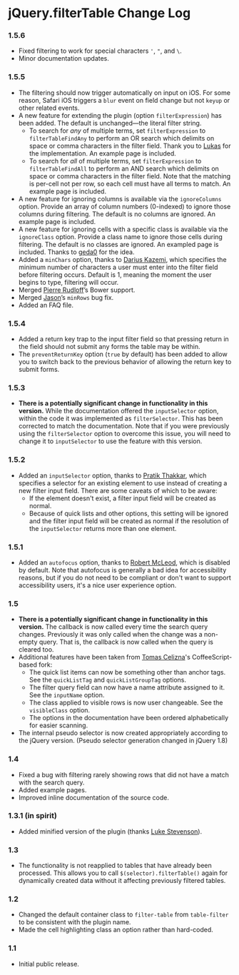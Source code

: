 # jQuery.filterTable Change Log

### 1.5.6
- Fixed filtering to work for special characters `'`, `"`, and `\`.
- Minor documentation updates.

### 1.5.5

- The filtering should now trigger automatically on input on iOS. For some reason, Safari iOS triggers a `blur` event on field change but not `keyup` or other related events.
- A new feature for extending the plugin (option `filterExpression`) has been added. The default is unchanged—the literal filter string.
    - To search for _any_ of multiple terms, set `filterExpression` to `filterTableFindAny` to perform an OR search which delimits on space or comma characters in the filter field. Thank you to [Lukas](https://github.com/superlukas) for the implementation. An example page is included.
    - To search for _all_ of multiple terms, set `filterExpression` to `filterTableFindAll` to perform an AND search which delimits on space or comma characters in the filter field. Note that the matching is per-cell not per row, so each cell must have all terms to match. An example page is included.
- A new feature for ignoring columns is available via the `ignoreColumns` option. Provide an array of column numbers (0-indexed) to ignore those columns during filtering. The default is no columns are ignored. An example page is included.
- A new feature for ignoring cells with a specific class is available via the `ignoreClass` option. Provide a class name to ignore those cells during filtering. The default is no classes are ignored. An exampled page is included. Thanks to [geda0](https://github.com/geda0) for the idea.
- Added a `minChars` option, thanks to [Darius Kazemi](https://github.com/dariusk), which specifies the minimum number of characters a user must enter into the filter field before filtering occurs. Default is 1, meaning the moment the user begins to type, filtering will occur.
- Merged [Pierre Rudloff](https://github.com/Rudloff)’s Bower support.
- Merged [Jason](https://github.com/deadbeef404)’s `minRows` bug fix.
- Added an FAQ file.

### 1.5.4

- Added a return key trap to the input filter field so that pressing return in the field should not submit any forms the table may be within.
- The `preventReturnKey` option (`true` by default) has been added to allow you to switch back to the previous behavior of allowing the return key to submit forms.

### 1.5.3

- **There is a potentially significant change in functionality in this version.** While the documentation offered the `inputSelector` option, within the code it was implemented as `filterSelector`. This has been corrected to match the documentation. Note that if you were previously using the `filterSelector` option to overcome this issue, you will need to change it to `inputSelector` to use the feature with this version.

### 1.5.2

- Added an `inputSelector` option, thanks to [Pratik Thakkar](https://github.com/pratikt), which specifies a selector for an existing element to use instead of creating a new filter input field. There are some caveats of which to be aware:
    - If the element doesn't exist, a filter input field will be created as normal.
    - Because of quick lists and other options, this setting will be ignored and the filter input field will be created as normal if the resolution of the `inputSelector` returns more than one element.

### 1.5.1

- Added an `autofocus` option, thanks to [Robert McLeod](https://github.com/penguinpowernz), which is disabled by default. Note that autofocus is generally a bad idea for accessibility reasons, but if you do not need to be compliant or don't want to support accessibility users, it's a nice user experience option.

### 1.5

- **There is a potentially significant change in functionality in this version.** The callback is now called every time the search query changes. Previously it was only called when the change was a non-empty query. That is, the callback is now called when the query is cleared too.
- Additional features have been taken from [Tomas Celizna](https://github.com/tomasc)'s CoffeeScript-based fork:
    - The quick list items can now be something other than anchor tags. See the `quickListTag` and `quickListGroupTag` options.
    - The filter query field can now have a name attribute assigned to it. See the `inputName` option.
    - The class applied to visible rows is now user changeable. See the `visibleClass` option.
    - The options in the documentation have been ordered alphabetically for easier scanning.
- The internal pseudo selector is now created appropriately according to the jQuery version. (Pseudo selector generation changed in jQuery 1.8)

### 1.4

- Fixed a bug with filtering rarely showing rows that did not have a match with the search query.
- Added example pages.
- Improved inline documentation of the source code.

### 1.3.1 (in spirit)

- Added minified version of the plugin (thanks [Luke Stevenson](https://github.com/lucanos)).

### 1.3

- The functionality is not reapplied to tables that have already been processed. This allows you to call `$(selector).filterTable()` again for dynamically created data without it affecting previously filtered tables.

### 1.2

- Changed the default container class to `filter-table` from `table-filter` to be consistent with the plugin name.
- Made the cell highlighting class an option rather than hard-coded.

### 1.1

- Initial public release.
